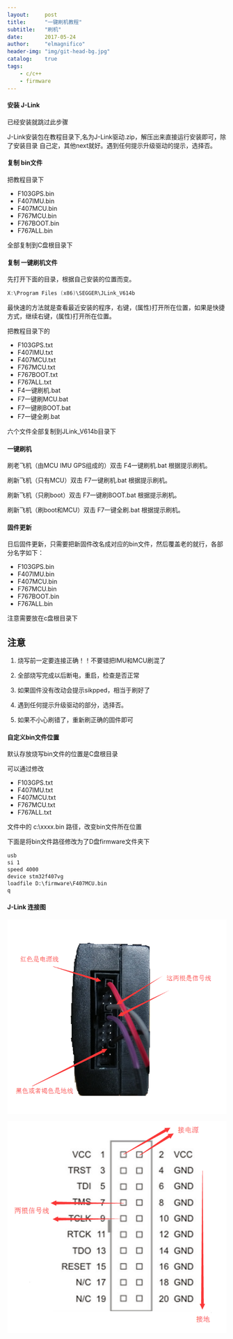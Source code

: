 ```yaml
---
layout:     post
title:      "一键刷机教程"
subtitle:   "刷机"
date:       2017-05-24
author:     "elmagnifico"
header-img: "img/git-head-bg.jpg"
catalog:    true
tags:
    - c/c++
    - firmware
---
```


#### 安装 J-Link

已经安装就跳过此步骤

J-Link安装包在教程目录下,名为J-Link驱动.zip，解压出来直接运行安装即可，除了安装目录
自己定，其他next就好。遇到任何提示升级驱动的提示，选择否。

#### 复制 bin文件

把教程目录下
- F103GPS.bin
- F407IMU.bin
- F407MCU.bin
- F767MCU.bin
- F767BOOT.bin
- F767ALL.bin

全部复制到C盘根目录下

#### 复制 一键刷机文件

先打开下面的目录，根据自己安装的位置而变。

```c
X:\Program Files (x86)\SEGGER\JLink_V614b
```

最快速的方法就是查看最近安装的程序，右键，(属性)打开所在位置，如果是快捷方式，继续右键，(属性)打开所在位置。

把教程目录下的

- F103GPS.txt
- F407IMU.txt
- F407MCU.txt
- F767MCU.txt
- F767BOOT.txt
- F767ALL.txt
- F4一键刷机.bat
- F7一键刷MCU.bat
- F7一键刷BOOT.bat
- F7一键全刷.bat

六个文件全部复制到JLink_V614b目录下

#### 一键刷机

刷老飞机（由MCU IMU GPS组成的）双击 F4一键刷机.bat 根据提示刷机。

刷新飞机（只有MCU）双击 F7一键刷机.bat 根据提示刷机。

刷新飞机（只刷boot）双击 F7一键刷BOOT.bat 根据提示刷机。

刷新飞机（刷boot和MCU）双击 F7一键全刷.bat 根据提示刷机。

#### 固件更新

日后固件更新，只需要把新固件改名成对应的bin文件，然后覆盖老的就行，各部分名字如下：

- F103GPS.bin
- F407IMU.bin
- F407MCU.bin
- F767MCU.bin
- F767BOOT.bin
- F767ALL.bin

注意需要放在c盘根目录下

## 注意

1. 烧写前一定要连接正确！！不要错把IMU和MCU刷混了

2. 全部烧写完成以后断电，重启，检查是否正常

3. 如果固件没有改动会提示sikpped，相当于刷好了

4. 遇到任何提示升级驱动的部分，选择否。

5. 如果不小心刷错了，重新刷正确的固件即可

#### 自定义bin文件位置

默认存放烧写bin文件的位置是C盘根目录

可以通过修改

- F103GPS.txt
- F407IMU.txt
- F407MCU.txt
- F767MCU.txt
- F767ALL.txt

文件中的 c:\xxxx.bin 路径，改变bin文件所在位置

下面是将bin文件路径修改为了D盘firmware文件夹下

```
usb
si 1
speed 4000
device stm32f407vg
loadfile D:\firmware\F407MCU.bin
q
```



#### J-Link 连接图

![J-link](.\J-link.png)

![J-link2](.\J-link2.png)